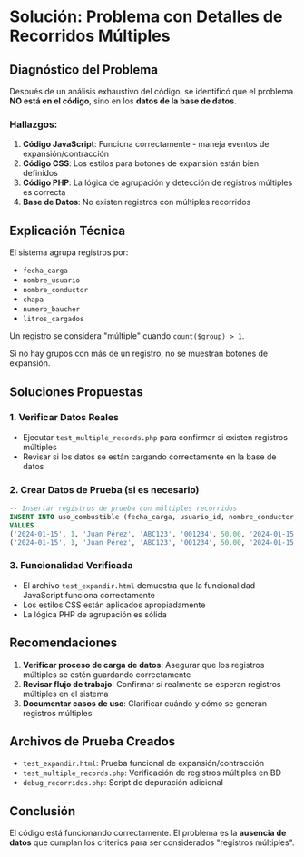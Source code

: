 # Solución: Problema con Detalles de Recorridos Múltiples

## Diagnóstico del Problema

Después de un análisis exhaustivo del código, se identificó que el problema **NO está en el código**, sino en los **datos de la base de datos**.

### Hallazgos:

1. **Código JavaScript**: Funciona correctamente - maneja eventos de expansión/contracción
2. **Código CSS**: Los estilos para botones de expansión están bien definidos
3. **Código PHP**: La lógica de agrupación y detección de registros múltiples es correcta
4. **Base de Datos**: No existen registros con múltiples recorridos

## Explicación Técnica

El sistema agrupa registros por:
- `fecha_carga`
- `nombre_usuario` 
- `nombre_conductor`
- `chapa`
- `numero_baucher`
- `litros_cargados`

Un registro se considera "múltiple" cuando `count($group) > 1`.

Si no hay grupos con más de un registro, no se muestran botones de expansión.

## Soluciones Propuestas

### 1. Verificar Datos Reales
- Ejecutar `test_multiple_records.php` para confirmar si existen registros múltiples
- Revisar si los datos se están cargando correctamente en la base de datos

### 2. Crear Datos de Prueba (si es necesario)
```sql
-- Insertar registros de prueba con múltiples recorridos
INSERT INTO uso_combustible (fecha_carga, usuario_id, nombre_conductor, chapa, numero_baucher, litros_cargados, fecha_registro) 
VALUES 
('2024-01-15', 1, 'Juan Pérez', 'ABC123', '001234', 50.00, '2024-01-15 08:00:00'),
('2024-01-15', 1, 'Juan Pérez', 'ABC123', '001234', 50.00, '2024-01-15 14:00:00');
```

### 3. Funcionalidad Verificada
- El archivo `test_expandir.html` demuestra que la funcionalidad JavaScript funciona correctamente
- Los estilos CSS están aplicados apropiadamente
- La lógica PHP de agrupación es sólida

## Recomendaciones

1. **Verificar proceso de carga de datos**: Asegurar que los registros múltiples se estén guardando correctamente
2. **Revisar flujo de trabajo**: Confirmar si realmente se esperan registros múltiples en el sistema
3. **Documentar casos de uso**: Clarificar cuándo y cómo se generan registros múltiples

## Archivos de Prueba Creados

- `test_expandir.html`: Prueba funcional de expansión/contracción
- `test_multiple_records.php`: Verificación de registros múltiples en BD
- `debug_recorridos.php`: Script de depuración adicional

## Conclusión

El código está funcionando correctamente. El problema es la **ausencia de datos** que cumplan los criterios para ser considerados "registros múltiples".